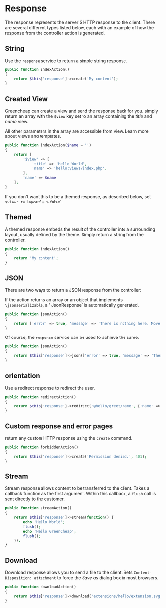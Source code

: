 # Response

<p class="uk-article-lead">The response represents the server'S HTTP response to the client. There are several different types listed below, each with an example of how the response from the controller action is generated.</p>

## String
Use the `response` service to return a simple string response.

```php
public function indexAction()
{
    return $this['response']->create('My content');
}
```

## Created View

Greencheap can create a view and send the response back for you. simply return an array with the `$view` key set to an array containing the _title_ and _name_ view.

All other parameters in the array are accessible from view. Learn more about views and templates.

```php
public function indexAction($name = '')
{
    return [
        '$view' => [
            'title' => 'Hello World',
            'name' => 'hello:views/index.php',
        ],
        'name' => $name
    ];
}
```

If you don't want this to be a themed response, as described below, set `$view' to `layout' = > false`.

## Themed
A themed response embeds the result of the controller into a surrounding layout, usually defined by the theme. Simply return a string from the controller.

```php
public function indexAction()
{
    return 'My content';
}
```

## JSON
There are two ways to return a JSON response from the controller:

If the action returns an array or an object that implements `\jsonserializable`, a ' JsonResponse` is automatically generated.

```php
public function jsonAction()
{
    return ['error' => true, 'message' => 'There is nothing here. Move along.'];
}
```

Of course, the `response` service can be used to achieve the same.

```php
public function jsonAction()
{    
    return $this['response']->json(['error' => true, 'message' => 'There is nothing here. Move along.']);
}
```

## orientation
Use a redirect response to redirect the user.

```php
public function redirectAction()
{
    return $this['response']->redirect('@hello/greet/name', ['name' => 'Someone']);
}
```

## Custom response and error pages

return any custom HTTP response using the `create` command.

```php
public function forbiddenAction()
{
    return $this['response']->create('Permission denied.', 401);
}
```

## Stream
Stream response allows content to be transferred to the client. Takes a callback function as the first argument. Within this callback, a `flush` call is sent directly to the customer.

```php
public function streamAction()
{
    return $this['response']->stream(function() {
        echo 'Hello World';
        flush();
        echo 'Hello GreenCheap';
        flush();
    });
}
```

## Download

Download response allows you to send a file to the client. Sets `Content-Disposition: attachment` to force the _Save as_ dialog box in most browsers.

```php
public function downloadAction()
{
    return $this['response']->download('extensions/hello/extension.svg');
}
```